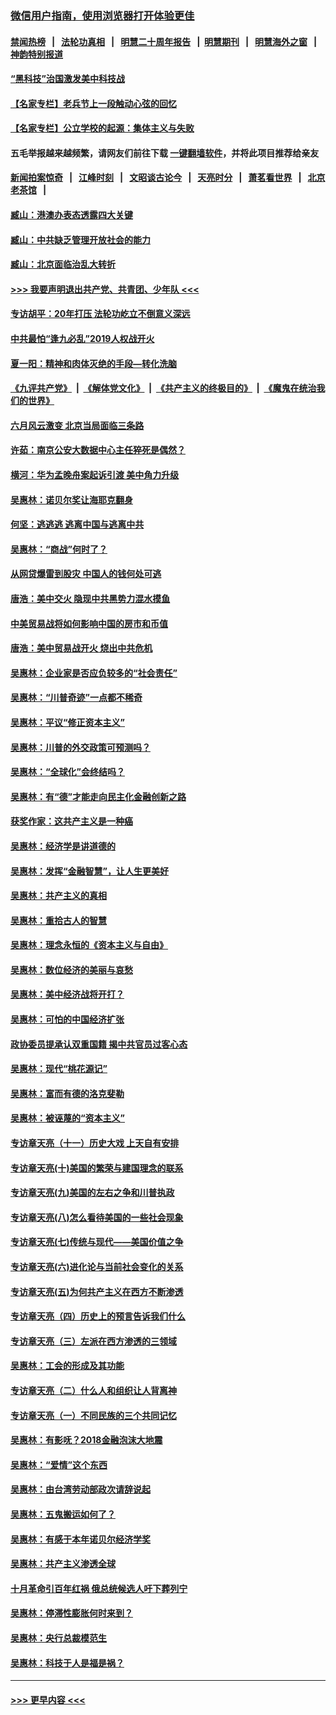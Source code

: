 ### [微信用户指南，使用浏览器打开体验更佳](https://github.com/gfw-breaker/banned-news1/blob/master/indexes/wechat-guide.md?t=0)
#### [禁闻热榜](热点新闻.md?t=0)  &nbsp;&nbsp;|&nbsp;&nbsp; [法轮功真相](https://github.com/gfw-breaker/truth/blob/master/README.md?t=0) &nbsp;&nbsp;|&nbsp;&nbsp; [明慧二十周年报告](https://github.com/gfw-breaker/mh-reports/blob/master/README.md?t=0) &nbsp;&nbsp;|&nbsp;&nbsp;[明慧期刊](https://github.com/gfw-breaker/mh-qikan) &nbsp;&nbsp;|&nbsp;&nbsp; [明慧海外之窗](https://github.com/gfw-breaker/mh-news/blob/master/README.md?t=0) &nbsp;&nbsp;|&nbsp;&nbsp; [神韵特别报道](https://github.com/gfw-breaker/mh-news/blob/master/shenyun.md?t=0)
#### [“黑科技”治国激发美中科技战](../pages/nsc423/n11638056.md?t=02040033) 
#### [【名家专栏】老兵节上一段触动心弦的回忆](../pages/nsc423/n11646016.md?t=02040033) 
#### [【名家专栏】公立学校的起源：集体主义与失败](../pages/nsc423/n11601833.md?t=02040033) 
#### 五毛举报越来越频繁，请网友们前往下载 [一键翻墙软件](https://github.com/gfw-breaker/ssr-accounts)，并将此项目推荐给亲友
#### [新闻拍案惊奇](https://github.com/gfw-breaker/banned-news1/blob/master/pages/link4.md) &nbsp;&nbsp;|&nbsp;&nbsp; [江峰时刻](https://github.com/gfw-breaker/banned-news1/blob/master/pages/link4.md) &nbsp;&nbsp;|&nbsp;&nbsp; [文昭谈古论今](https://github.com/gfw-breaker/banned-news1/blob/master/pages/link4.md) &nbsp;&nbsp;|&nbsp;&nbsp; [天亮时分](https://github.com/gfw-breaker/banned-news1/blob/master/pages/link4.md) &nbsp;&nbsp;|&nbsp;&nbsp; [萧茗看世界](https://github.com/gfw-breaker/banned-news1/blob/master/pages/link4.md) &nbsp;&nbsp;|&nbsp;&nbsp; [北京老茶馆](https://github.com/gfw-breaker/banned-news1/blob/master/pages/link4.md) &nbsp;&nbsp;|&nbsp;&nbsp; 
#### [臧山：港澳办表态透露四大关键](../pages/nsc423/n11421628.md?t=02040033) 
#### [臧山：中共缺乏管理开放社会的能力](../pages/nsc423/n11407457.md?t=02040033) 
#### [臧山：北京面临治乱大转折](../pages/nsc423/n11406895.md?t=02040033) 
#### [>>> 我要声明退出共产党、共青团、少年队 <<<](https://github.com/begood0513/goodnews/blob/master/quit/letter.md) 
#### [专访胡平：20年打压 法轮功屹立不倒意义深远](../pages/nsc423/n11398800.md?t=02040033) 
#### [中共最怕“逢九必乱”2019人权战开火](../pages/nsc423/n11385248.md?t=02040033) 
#### [夏一阳：精神和肉体灭绝的手段—转化洗脑](../pages/nsc423/n11368250.md?t=02040033) 
#### [《九评共产党》](https://github.com/begood0513/9ping.md/blob/master/README.md) &nbsp;|&nbsp; [《解体党文化》](../../../../jtdwh.md/blob/master/README.md)  &nbsp;|&nbsp; [《共产主义的终极目的》](../../../../gczydzjmd.md/blob/master/README.md) &nbsp;|&nbsp; [《魔鬼在统治我们的世界》](../../../../mgztzwmdsj.md/blob/master/README.md) 
#### [六月风云激变 北京当局面临三条路](../pages/nsc423/n11313668.md?t=02040033) 
#### [许茹：南京公安大数据中心主任猝死是偶然？](../pages/nsc423/n11064744.md?t=02040033) 
#### [横河：华为孟晚舟案起诉引渡 美中角力升级](../pages/nsc423/n11027230.md?t=02040033) 
#### [吴惠林：诺贝尔奖让海耶克翻身](../pages/nsc423/n10890049.md?t=02040033) 
#### [何坚：逃逃逃 逃离中国与逃离中共](../pages/nsc423/n10592891.md?t=02040033) 
#### [吴惠林：“商战”何时了？](../pages/nsc423/n10573558.md?t=02040033) 
#### [从网贷爆雷到股灾 中国人的钱何处可逃](../pages/nsc423/n10572800.md?t=02040033) 
#### [唐浩：美中交火 隐现中共黑势力混水摸鱼](../pages/nsc423/n10544040.md?t=02040033) 
#### [中美贸易战将如何影响中国的房市和币值](../pages/nsc423/n10543697.md?t=02040033) 
#### [唐浩：美中贸易战开火 烧出中共危机](../pages/nsc423/n10540126.md?t=02040033) 
#### [吴惠林：企业家是否应负较多的“社会责任”](../pages/nsc423/n10535022.md?t=02040033) 
#### [吴惠林：“川普奇迹”一点都不稀奇](../pages/nsc423/n10512808.md?t=02040033) 
#### [吴惠林：平议“修正资本主义”](../pages/nsc423/n10495724.md?t=02040033) 
#### [吴惠林：川普的外交政策可预测吗？](../pages/nsc423/n10462387.md?t=02040033) 
#### [吴惠林：“全球化”会终结吗？](../pages/nsc423/n10452838.md?t=02040033) 
#### [吴惠林：有“德”才能走向民主化金融创新之路](../pages/nsc423/n10432292.md?t=02040033) 
#### [获奖作家：这共产主义是一种癌](../pages/nsc423/n10431541.md?t=02040033) 
#### [吴惠林：经济学是讲道德的](../pages/nsc423/n10398014.md?t=02040033) 
#### [吴惠林：发挥“金融智慧”，让人生更美好](../pages/nsc423/n10375019.md?t=02040033) 
#### [吴惠林：共产主义的真相](../pages/nsc423/n10351394.md?t=02040033) 
#### [吴惠林：重拾古人的智慧](../pages/nsc423/n10337691.md?t=02040033) 
#### [吴惠林：理念永恒的《资本主义与自由》](../pages/nsc423/n10316274.md?t=02040033) 
#### [吴惠林：数位经济的美丽与哀愁](../pages/nsc423/n10292946.md?t=02040033) 
#### [吴惠林：美中经济战将开打？](../pages/nsc423/n10258825.md?t=02040033) 
#### [吴惠林：可怕的中国经济扩张](../pages/nsc423/n10219147.md?t=02040033) 
#### [政协委员提承认双重国籍 揭中共官员过客心态](../pages/nsc423/n10208809.md?t=02040033) 
#### [吴惠林：现代“桃花源记”](../pages/nsc423/n10185234.md?t=02040033) 
#### [吴惠林：富而有德的洛克斐勒](../pages/nsc423/n10142264.md?t=02040033) 
#### [吴惠林：被诬蔑的“资本主义”](../pages/nsc423/n10124816.md?t=02040033) 
#### [专访章天亮（十一）历史大戏 上天自有安排](../pages/nsc423/n10094905.md?t=02040033) 
#### [专访章天亮(十)美国的繁荣与建国理念的联系](../pages/nsc423/n10094899.md?t=02040033) 
#### [专访章天亮(九)美国的左右之争和川普执政](../pages/nsc423/n10094889.md?t=02040033) 
#### [专访章天亮(八)怎么看待美国的一些社会现象](../pages/nsc423/n10094857.md?t=02040033) 
#### [专访章天亮(七)传统与现代——美国价值之争](../pages/nsc423/n10093140.md?t=02040033) 
#### [专访章天亮(六)进化论与当前社会变化的关系](../pages/nsc423/n10092036.md?t=02040033) 
#### [专访章天亮(五)为何共产主义在西方不断渗透](../pages/nsc423/n10083620.md?t=02040033) 
#### [专访章天亮（四）历史上的预言告诉我们什么](../pages/nsc423/n10083606.md?t=02040033) 
#### [专访章天亮（三）左派在西方渗透的三领域](../pages/nsc423/n10081115.md?t=02040033) 
#### [吴惠林：工会的形成及其功能](../pages/nsc423/n10080633.md?t=02040033) 
#### [专访章天亮（二）什么人和组织让人背离神](../pages/nsc423/n10076637.md?t=02040033) 
#### [专访章天亮（一）不同民族的三个共同记忆](../pages/nsc423/n10074188.md?t=02040033) 
#### [吴惠林：有影呒？2018金融泡沫大地震](../pages/nsc423/n10040534.md?t=02040033) 
#### [吴惠林：“爱情”这个东西](../pages/nsc423/n10019423.md?t=02040033) 
#### [吴惠林：由台湾劳动部政次请辞说起](../pages/nsc423/n9979679.md?t=02040033) 
#### [吴惠林：五鬼搬运如何了？](../pages/nsc423/n9925338.md?t=02040033) 
#### [吴惠林：有感于本年诺贝尔经济学奖](../pages/nsc423/n9871883.md?t=02040033) 
#### [吴惠林：共产主义渗透全球](../pages/nsc423/n9812748.md?t=02040033) 
#### [十月革命引百年红祸 俄总统候选人吁下葬列宁](../pages/nsc423/n9810182.md?t=02040033) 
#### [吴惠林：停滞性膨胀何时来到？](../pages/nsc423/n9764136.md?t=02040033) 
#### [吴惠林：央行总裁模范生](../pages/nsc423/n9728134.md?t=02040033) 
#### [吴惠林：科技于人是福是祸？](../pages/nsc423/n9672982.md?t=02040033) 

----
#### [ >>> 更早内容 <<< ](../indexes/nsc423-earlier.md)
